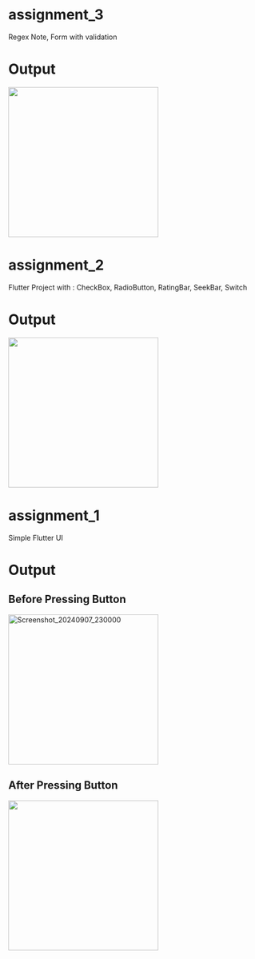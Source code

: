 # assignment_3
Regex Note,
Form with validation
# Output

<img src="https://github.com/user-attachments/assets/55936765-63d1-435a-9cd3-4594d3d1ab03" width="300"/>

# assignment_2
Flutter Project with :
CheckBox,
RadioButton,
RatingBar,
SeekBar,
Switch
# Output

<img src="https://github.com/user-attachments/assets/8a049931-30f0-4b7f-8a96-4c8eb6538520" width="300"/>

# assignment_1

Simple Flutter UI 


# Output

## Before Pressing Button

<img src="https://github.com/user-attachments/assets/d084af97-b723-45d7-8e5d-2fa11c153105" alt="Screenshot_20240907_230000" width="300"/>

## After Pressing Button

<img src="https://github.com/user-attachments/assets/9ac03bfa-b7ad-4b67-bd7e-8c892b550dcb" width="300"/>

